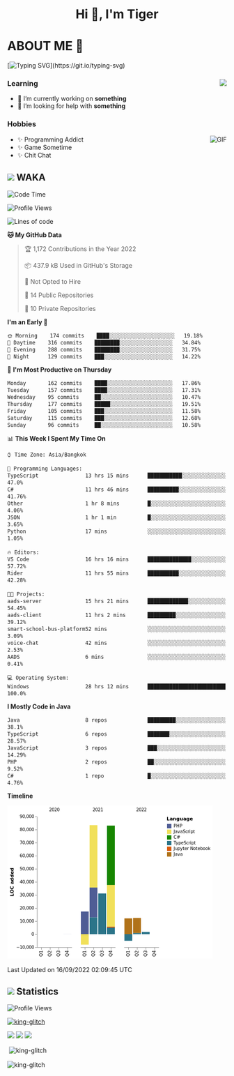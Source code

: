 <h1 align="center">Hi 👋, I'm Tiger</h1>




# ABOUT ME 💬

[![Typing SVG](https://readme-typing-svg.herokuapp.com?color=22F771&vCenter=true&lines=A+perssionate+developer+from+nowhere.)](https://git.io/typing-svg)

<div>
 <img align="right" src="https://spotify-github-profile.vercel.app/api/view?uid=12129734423&cover_image=false&theme=default&bar_color=22d016&bar_color_cover=true" />
 <h3>Learning</h3>
 
 <ul>
  <li>🔭 I’m currently working on <b>something</b></li>
  <li>🤝 I’m looking for help with <b>something</b></li>
 </ul>
 
</div>
<div>
 <h3>Hobbies</h3>
 <img align="right" height="475px"  alt="GIF" src="https://i.pinimg.com/originals/1f/b7/db/1fb7dbee557e5ed509f7517da8a84d58.gif" />
 <ul>
  <li>✨ Programming Addict</li>
  <li>✨ Game Sometime</li>
  <li>✨ Chit Chat</li>
 </ul>
 
</div>



## <img height="40" src="https://raw.githubusercontent.com/innng/innng/master/assets/kyubey.gif"/> WAKA

<!--START_SECTION:waka-->
![Code Time](http://img.shields.io/badge/Code%20Time-1%2C056%20hrs%2037%20mins-blue)

![Profile Views](http://img.shields.io/badge/Profile%20Views-2-blue)

![Lines of code](https://img.shields.io/badge/From%20Hello%20World%20I%27ve%20Written-228%20Thousand%20lines%20of%20code-blue)

**🐱 My GitHub Data** 

> 🏆 1,172 Contributions in the Year 2022
 > 
> 📦 437.9 kB Used in GitHub's Storage 
 > 
> 🚫 Not Opted to Hire
 > 
> 📜 14 Public Repositories 
 > 
> 🔑 10 Private Repositories  
 > 
**I'm an Early 🐤** 

```text
🌞 Morning    174 commits    ████░░░░░░░░░░░░░░░░░░░░░   19.18% 
🌆 Daytime    316 commits    ████████░░░░░░░░░░░░░░░░░   34.84% 
🌃 Evening    288 commits    ████████░░░░░░░░░░░░░░░░░   31.75% 
🌙 Night      129 commits    ███░░░░░░░░░░░░░░░░░░░░░░   14.22%

```
📅 **I'm Most Productive on Thursday** 

```text
Monday       162 commits    ████░░░░░░░░░░░░░░░░░░░░░   17.86% 
Tuesday      157 commits    ████░░░░░░░░░░░░░░░░░░░░░   17.31% 
Wednesday    95 commits     ██░░░░░░░░░░░░░░░░░░░░░░░   10.47% 
Thursday     177 commits    █████░░░░░░░░░░░░░░░░░░░░   19.51% 
Friday       105 commits    ███░░░░░░░░░░░░░░░░░░░░░░   11.58% 
Saturday     115 commits    ███░░░░░░░░░░░░░░░░░░░░░░   12.68% 
Sunday       96 commits     ██░░░░░░░░░░░░░░░░░░░░░░░   10.58%

```


📊 **This Week I Spent My Time On** 

```text
⌚︎ Time Zone: Asia/Bangkok

💬 Programming Languages: 
TypeScript               13 hrs 15 mins      ███████████░░░░░░░░░░░░░░   47.0% 
C#                       11 hrs 46 mins      ██████████░░░░░░░░░░░░░░░   41.76% 
Other                    1 hr 8 mins         █░░░░░░░░░░░░░░░░░░░░░░░░   4.06% 
JSON                     1 hr 1 min          █░░░░░░░░░░░░░░░░░░░░░░░░   3.65% 
Python                   17 mins             ░░░░░░░░░░░░░░░░░░░░░░░░░   1.05%

🔥 Editors: 
VS Code                  16 hrs 16 mins      ██████████████░░░░░░░░░░░   57.72% 
Rider                    11 hrs 55 mins      ██████████░░░░░░░░░░░░░░░   42.28%

🐱‍💻 Projects: 
aads-server              15 hrs 21 mins      █████████████░░░░░░░░░░░░   54.45% 
aads-client              11 hrs 2 mins       █████████░░░░░░░░░░░░░░░░   39.12% 
smart-school-bus-platform52 mins             ░░░░░░░░░░░░░░░░░░░░░░░░░   3.09% 
voice-chat               42 mins             ░░░░░░░░░░░░░░░░░░░░░░░░░   2.53% 
AADS                     6 mins              ░░░░░░░░░░░░░░░░░░░░░░░░░   0.41%

💻 Operating System: 
Windows                  28 hrs 12 mins      █████████████████████████   100.0%

```

**I Mostly Code in Java** 

```text
Java                     8 repos             █████████░░░░░░░░░░░░░░░░   38.1% 
TypeScript               6 repos             ███████░░░░░░░░░░░░░░░░░░   28.57% 
JavaScript               3 repos             ███░░░░░░░░░░░░░░░░░░░░░░   14.29% 
PHP                      2 repos             ██░░░░░░░░░░░░░░░░░░░░░░░   9.52% 
C#                       1 repo              █░░░░░░░░░░░░░░░░░░░░░░░░   4.76%

```


**Timeline**

![Chart not found](https://raw.githubusercontent.com/king-glitch/king-glitch/main/charts/bar_graph.png) 


 Last Updated on 16/09/2022 02:09:45 UTC
<!--END_SECTION:waka-->
## <img height="40" src="https://raw.githubusercontent.com/innng/innng/master/assets/kyubey.gif"/> Statistics
![Profile Views](https://komarev.com/ghpvc/?username=king-glitch)  

<p align="left"> 
 <a href="https://github.com/ryo-ma/github-profile-trophy">
  <img src="https://github-profile-trophy.vercel.app/?username=king-glitch&theme=dracula" alt="king-glitch" />
 </a> </p>

![](https://github-profile-summary-cards.vercel.app/api/cards/profile-details?username=king-glitch&theme=dracula)
![](https://github-profile-summary-cards.vercel.app/api/cards/stats?username=king-glitch&theme=dracula) 
![](https://github-profile-summary-cards.vercel.app/api/cards/productive-time?username=king-glitch&theme=dracula)


<p>&nbsp;<img align="center" src="https://github-readme-stats.vercel.app/api?username=king-glitch&theme=dracula" alt="king-glitch" /></p>

<p><img align="center" src="https://github-readme-streak-stats.herokuapp.com/?user=king-glitch&theme=dracula" alt="king-glitch" /></p>
